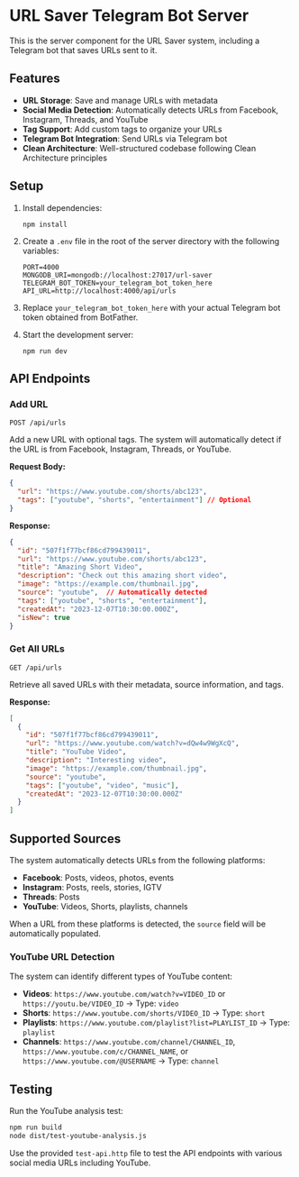 # URL Saver Telegram Bot Server

This is the server component for the URL Saver system, including a Telegram bot that saves URLs sent to it.

## Features

- **URL Storage**: Save and manage URLs with metadata
- **Social Media Detection**: Automatically detects URLs from Facebook, Instagram, Threads, and YouTube
- **Tag Support**: Add custom tags to organize your URLs
- **Telegram Bot Integration**: Send URLs via Telegram bot
- **Clean Architecture**: Well-structured codebase following Clean Architecture principles

## Setup

1. Install dependencies:
   ```
   npm install
   ```

2. Create a `.env` file in the root of the server directory with the following variables:
   ```
   PORT=4000
   MONGODB_URI=mongodb://localhost:27017/url-saver
   TELEGRAM_BOT_TOKEN=your_telegram_bot_token_here
   API_URL=http://localhost:4000/api/urls
   ```

3. Replace `your_telegram_bot_token_here` with your actual Telegram bot token obtained from BotFather.

4. Start the development server:
   ```
   npm run dev
   ```

## API Endpoints

### Add URL
`POST /api/urls`

Add a new URL with optional tags. The system will automatically detect if the URL is from Facebook, Instagram, Threads, or YouTube.

**Request Body:**
```json
{
  "url": "https://www.youtube.com/shorts/abc123",
  "tags": ["youtube", "shorts", "entertainment"] // Optional
}
```

**Response:**
```json
{
  "id": "507f1f77bcf86cd799439011",
  "url": "https://www.youtube.com/shorts/abc123",
  "title": "Amazing Short Video",
  "description": "Check out this amazing short video",
  "image": "https://example.com/thumbnail.jpg",
  "source": "youtube",  // Automatically detected
  "tags": ["youtube", "shorts", "entertainment"],
  "createdAt": "2023-12-07T10:30:00.000Z",
  "isNew": true
}
```

### Get All URLs
`GET /api/urls`

Retrieve all saved URLs with their metadata, source information, and tags.

**Response:**
```json
[
  {
    "id": "507f1f77bcf86cd799439011",
    "url": "https://www.youtube.com/watch?v=dQw4w9WgXcQ",
    "title": "YouTube Video",
    "description": "Interesting video",
    "image": "https://example.com/thumbnail.jpg",
    "source": "youtube",
    "tags": ["youtube", "video", "music"],
    "createdAt": "2023-12-07T10:30:00.000Z"
  }
]
```

## Supported Sources

The system automatically detects URLs from the following platforms:

- **Facebook**: Posts, videos, photos, events
- **Instagram**: Posts, reels, stories, IGTV
- **Threads**: Posts
- **YouTube**: Videos, Shorts, playlists, channels

When a URL from these platforms is detected, the `source` field will be automatically populated.

### YouTube URL Detection

The system can identify different types of YouTube content:

- **Videos**: `https://www.youtube.com/watch?v=VIDEO_ID` or `https://youtu.be/VIDEO_ID` → Type: `video`
- **Shorts**: `https://www.youtube.com/shorts/VIDEO_ID` → Type: `short`
- **Playlists**: `https://www.youtube.com/playlist?list=PLAYLIST_ID` → Type: `playlist`
- **Channels**: `https://www.youtube.com/channel/CHANNEL_ID`, `https://www.youtube.com/c/CHANNEL_NAME`, or `https://www.youtube.com/@USERNAME` → Type: `channel`

## Testing

Run the YouTube analysis test:
```bash
npm run build
node dist/test-youtube-analysis.js
```

Use the provided `test-api.http` file to test the API endpoints with various social media URLs including YouTube. 